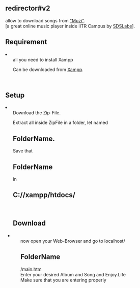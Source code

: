 <h2>redirector#v2</h2> allow to download songs from <a href="http://sdslabs.co.in/muzi/">"Muzi"</a>.<br>
[a great online music player inside IITR Campus by <a href="http://sdslabs.co.in/home/">SDSLabs</a>].<br>
<h2>Requirement</h2>
 <li>
  <ul>all you need to install Xampp</ul>
  <ul>Can be downloaded from <a href="www.apachefriends.org/en/xampp.html">Xampp</a>.</ul>
 </li>
<br>
<h2>Setup</h2>
 <li>
  <ul>Download the Zip-File.</ul>
  <ul>Extract all inside ZipFile in a folder, let named<span><h2>FolderName.</h2></span></ul>
  <ul>Save that <span><h2>FolderName</h2></span> in <span><h2>C://xampp/htdocs/</h2></span>
 </li>
<br>
<h2>Download</h2>
 <li>
  <ul>now open your Web-Browser and go to localhost/<span><h2>FolderName</h2></span>/main.htm</ul>
  <ul>Enter your desired Album and Song and Enjoy.Life</ul>
  <ul>Make sure that you are entering properly</ul>
 </li>
